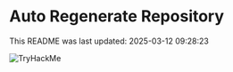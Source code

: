 # Auto Regenerate Repository

This README was last updated: 2025-03-12 09:28:23

 ![TryHackMe](https://tryhackme.com/badge/533634)